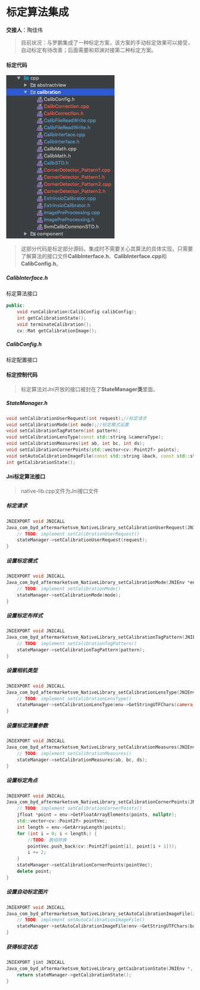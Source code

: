 # 标定算法集成

**交接人**：陶佳伟

> 目前状况：与罗鹏集成了一种标定方案，该方案的手动标定效果可以接受，自动标定有待改善；后面需要和郑渊对接第二种标定方案。

#### 标定代码

![标定代码](./img/标定代码.png)

> 这部分代码是标定部分源码，集成时不需要关心其算法的具体实现，只需要了解算法的接口文件**CalibInterface.h**、**CalibInterface.cpp**和**CalibConfig.h**。

##### CalibInterface.h

标定算法接口

```c++
public:
	void runCalibration(CalibConfig calibConfig);
	int getCalibrationState();
	void terminateCalibration();
	cv::Mat getCalibrationImage();
```

##### CalibConfig.h

标定配置接口

#### 标定控制代码

> 标定算法对Jni开放的接口被封在了**StateManager类**里面。

##### StateManager.h

```c++
void setCalibrationUserRequest(int request);//标定请求
void setCalibrationMode(int mode);//标定模式设置
void setCalibrationTagPattern(int pattern);
void setCalibrationLensType(const std::string &cameraType);
void setCalibrationMeasures(int ab, int bc, int ds);
void setCalibrationCornerPoints(std::vector<cv::Point2f> points);
void setAutoCalibrationImageFile(const std::string &back, const std::string &front, const std::string &left, const std::string &right);
int getCalibrationState();
```

 #### Jni标定算法接口

> native-lib.cpp文件为Jni接口文件

##### 标定请求

```c++
JNIEXPORT void JNICALL
Java_com_byd_aftermarketsvm_NativeLibrary_setCalibrationUserRequest(JNIEnv *env, jclass clazz, jint request) {
    // TODO: implement setCalibrationUserRequest()
    stateManager->setCalibrationUserRequest(request);
}
```

##### 设置标定模式

```c++
JNIEXPORT void JNICALL
Java_com_byd_aftermarketsvm_NativeLibrary_setCalibrationMode(JNIEnv *env, jclass clazz, jint mode) {
    // TODO: implement setCalibrationMode()
    stateManager->setCalibrationMode(mode);
}
```

##### 设置标定布样式

```c++
JNIEXPORT void JNICALL
Java_com_byd_aftermarketsvm_NativeLibrary_setCalibrationTagPattern(JNIEnv *env, jclass clazz, jint pattern) {
    // TODO: implement setCalibrationTagPattern()
    stateManager->setCalibrationTagPattern(pattern);
}
```

##### 设置相机类型

```c++
JNIEXPORT void JNICALL
Java_com_byd_aftermarketsvm_NativeLibrary_setCalibrationLensType(JNIEnv *env, jclass clazz, jstring camera_type) {
    // TODO: implement setCalibrationLensType()
    stateManager->setCalibrationLensType(env->GetStringUTFChars(camera_type, nullptr));
}
```

##### 设置标定测量参数

```c++
JNIEXPORT void JNICALL
Java_com_byd_aftermarketsvm_NativeLibrary_setCalibrationMeasures(JNIEnv *env, jclass clazz, jint ab, jint bc, jint ds) {
    // TODO: implement setCalibrationMeasures()
    stateManager->setCalibrationMeasures(ab, bc, ds);
}
```

##### 设置标定角点

```c++
JNIEXPORT void JNICALL
Java_com_byd_aftermarketsvm_NativeLibrary_setCalibrationCornerPoints(JNIEnv *env, jclass clazz, jfloatArray points) {
    // TODO: implement setCalibrationCornerPoints()
    jfloat *point = env->GetFloatArrayElements(points, nullptr);
    std::vector<cv::Point2f> pointVec;
    int length = env->GetArrayLength(points);
    for (int i = 0; i < length;) {
        //TODO: 数组转换
        pointVec.push_back(cv::Point2f(point[i], point[i + 1]));
        i += 2;
    }
    stateManager->setCalibrationCornerPoints(pointVec);
    delete point;
}
```

##### 设置自动标定图片

```c++
JNIEXPORT void JNICALL
Java_com_byd_aftermarketsvm_NativeLibrary_setAutoCalibrationImageFile(JNIEnv *env, jclass clazz, jstring back, jstring front, jstring left, jstring right) {
    // TODO: implement setAutoCalibrationImageFile()
    stateManager->setAutoCalibrationImageFile(env->GetStringUTFChars(back, nullptr), env->GetStringUTFChars(front, nullptr), env->GetStringUTFChars(left, nullptr), env->GetStringUTFChars(right, nullptr));
}
```

##### 获得标定状态

```c++
JNIEXPORT jint JNICALL
Java_com_byd_aftermarketsvm_NativeLibrary_getCaibrationState(JNIEnv *, jclass) {
    return stateManager->getCalibrationState();
}
```

